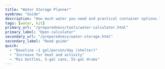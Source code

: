 ```yaml
---
title: "Water Storage Planner"
eyebrow: "Guide"
description: "How much water you need and practical container options."
tags: [water, kit]
primary_url: "/preparedness/tools/water-calculator.html"
primary_label: "Open calculator"
secondary_url: "/preparedness/water-storage.html"
secondary_label: "Read guide"
quick:
  - "Baseline ~1 gal/person/day (shelter)"
  - "Increase for heat and activity"
  - "Mix bottles, 5-gal cans, 55-gal drums"
---
```


